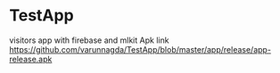 # TestApp
visitors app with firebase and mlkit
Apk link https://github.com/varunnagda/TestApp/blob/master/app/release/app-release.apk
